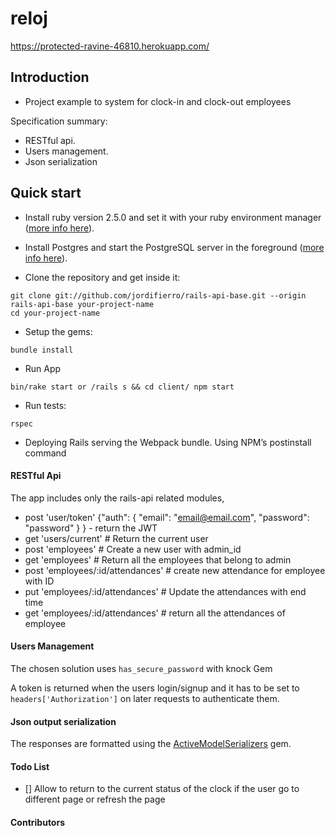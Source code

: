 
# reloj

https://protected-ravine-46810.herokuapp.com/

## Introduction
* Project example to system for clock-in and clock-out employees

Specification summary:

* RESTful api.
* Users management.
* Json serialization

## Quick start

* Install ruby version 2.5.0 and set it with your ruby environment manager
([more info here](https://www.ruby-lang.org/en/documentation/installation/)).

* Install Postgres and start the PostgreSQL server in the foreground
([more info here](https://wiki.postgresql.org/wiki/Detailed_installation_guides)).

* Clone the repository and get inside it:
```
git clone git://github.com/jordifierro/rails-api-base.git --origin rails-api-base your-project-name
cd your-project-name
```

* Setup the gems:
```
bundle install
```

* Run App
```
bin/rake start or /rails s && cd client/ npm start
```

* Run tests:
```
rspec
```
* Deploying
Rails serving the Webpack bundle. Using NPM’s postinstall command

#### RESTful Api
The app includes only the rails-api related modules,

* post 'user/token' 
{"auth": { "email": "email@email.com", "password": "password" } } - return the JWT
* get 'users/current' # Return the current user 
* post 'employees' # Create a new user with admin_id
* get 'employees' # Return all the employees that belong to admin
* post 'employees/:id/attendances' # create new attendance for employee with ID
* put 'employees/:id/attendances' # Update the attendances with end time
* get 'employees/:id/attendances' # return all the attendances of employee

#### Users Management
The chosen solution uses `has_secure_password` with knock Gem

A token is returned when the users login/signup
and it has to be set to `headers['Authorization']`
on later requests to authenticate them.

#### Json output serialization
The responses are formatted using the
[ActiveModelSerializers](https://github.com/rails-api/active_model_serializers)
gem.

#### Todo List
- [] Allow to return to the current status of the clock if the user go to different page or refresh the page

#### Contributors